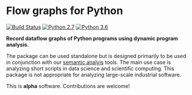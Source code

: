 # Flow graphs for Python

[![Build Status](https://travis-ci.org/IBM/pyflowgraph.svg?branch=master)](https://travis-ci.org/IBM/pyflowgraph) [![Python 2.7](https://img.shields.io/badge/python-2.7-blue.svg)](https://www.python.org/downloads/release/python-270/) [![Python 3.6](https://img.shields.io/badge/python-3.6-blue.svg)](https://www.python.org/downloads/release/python-360/)

**Record dataflow graphs of Python programs using dynamic program analysis.**

The package can be used standalone but is designed primarily to be used in conjunction with our [semantic analyis](https://github.com/IBM/semanticflowgraph) tools. The main use case is analyzing short scripts in data science and scientific computing. This package is not appropriate for analyzing large-scale industrial software.

This is **alpha** software. Contributions are welcome!
